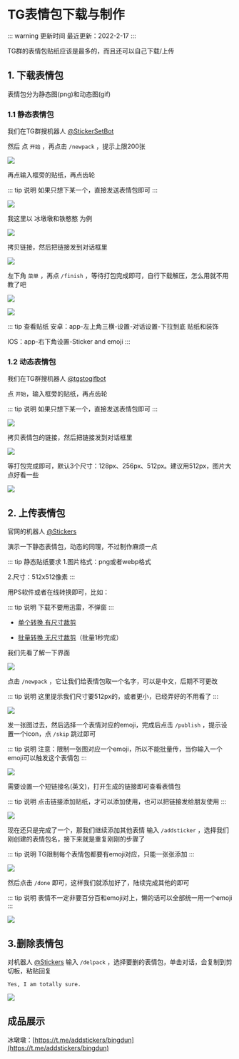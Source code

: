 # TG表情包下载与制作

::: warning 更新时间
最近更新：2022-2-17
:::

TG群的表情包贴纸应该是最多的，而且还可以自己下载/上传


## 1. 下载表情包


表情包分为静态图(png)和动态图(gif)


### 1.1 静态表情包

我们在TG群搜机器人 [@StickerSetBot](https://t.me/stickerset2packbot)


然后 点 `开始` ，再点击 `/newpack` ，提示上限200张


![](./sticker-1.png)


再点输入框旁的贴纸，再点齿轮

::: tip 说明
如果只想下某一个，直接发送表情包即可
:::

![](./sticker-2.png)


我这里以 冰墩墩和铁憨憨 为例

![](./sticker-3.png)


拷贝链接，然后把链接发到对话框里


![](./sticker-4.png)



左下角 `菜单` ，再点 `/finish` ，等待打包完成即可，自行下载解压，怎么用就不用教了吧

![](./sticker-5.png)


![](./sticker-6.png)

::: tip 查看贴纸
安卓：app-左上角三横-设置-对话设置-下拉到底 贴纸和装饰

IOS：app-右下角设置-Sticker and emoji
:::


### 1.2 动态表情包

我们在TG群搜机器人 [@tgstogifbot](https://t.me/tgstogifbot)


点 `开始`，输入框旁的贴纸，再点齿轮

::: tip 说明
如果只想下某一个，直接发送表情包即可
:::

![](./sticker-7.png)


拷贝表情包的链接，然后把链接发到对话框里

![](./sticker-8.png)


等打包完成即可，默认3个尺寸：128px、256px、512px。建议用512px，图片大点好看一些

![](./sticker-9.png)





## 2. 上传表情包

官网的机器人 [@Stickers](https://t.me/Stickers)

演示一下静态表情包，动态的同理，不过制作麻烦一点

::: tip 静态贴纸要求
1.图片格式：png或者webp格式

2.尺寸：512x512像素
:::

用PS软件或者在线转换即可，比如：

::: tip 说明
下载不要用迅雷，不弹窗
:::

* [单个转换 有尺寸裁剪](https://www.aconvert.com/cn/image/jpg-to-png/)

* [批量转换 无尺寸裁剪](https://renzhezhilu.gitee.io/webp2jpg-online/v2.html)（批量1秒完成）



我们先看了解一下界面

![](./sticker-10.png)


点击 `/newpack` ，它让我们给表情包取一个名字，可以是中文，后期不可更改

::: tip 说明
这里提示我们尺寸要512px的，或者更小，已经弄好的不用看了
:::

![](./sticker-11.png)



发一张图过去，然后选择一个表情对应的emoji，完成后点击 `/publish` ，提示设置一个icon，点 `/skip` 跳过即可

::: tip 说明
注意：限制一张图对应一个emoji，所以不能批量传，当你输入一个emoji可以触发这个表情包
:::

![](./sticker-12.png)




需要设置一个短链接名(英文)，打开生成的链接即可查看表情包

::: tip 说明
点击链接添加贴纸，才可以添加使用，也可以把链接发给朋友使用
:::

![](./sticker-13.png)




现在还只是完成了一个，那我们继续添加其他表情 输入 `/addsticker` ，选择我们刚创建的表情包名，接下来就是重复刚刚的步骤了

::: tip 说明
TG限制每个表情包都要有emoji对应，只能一张张添加
:::

![](./sticker-14.png)


然后点击 `/done` 即可，这样我们就添加好了，陆续完成其他的即可

::: tip 说明
表情不一定非要百分百和emoji对上，懒的话可以全部统一用一个emoji
:::

![](./sticker-15.png)




## 3.删除表情包

对机器人 [@Stickers](https://t.me/Stickers) 输入 `/delpack` ，选择要删的表情包，单击对话，会复制到剪切板，粘贴回复

```
Yes, I am totally sure.
```
![](./sticker-16.png)




## 成品展示


冰墩墩：[https://t.me/addstickers/bingdun](https://t.me/addstickers/bingdun)


